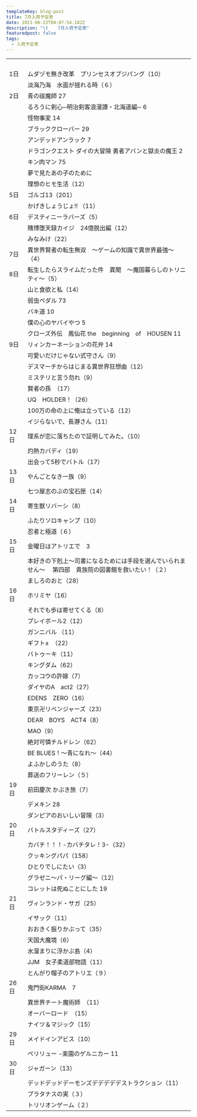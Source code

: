 ```yaml
---
templateKey: blog-post
title: 7月入荷予定表
date: 2021-06-22T00:07:54.182Z
description: "\t　  7月入荷予定表"
featuredpost: false
tags:
  - 入荷予定表
---
```

|                        |                                                      |
| ---------------------- | ---------------------------------------------------- |
| <!--StartFragment-->　　 | 　                                                    |
| 1日                     | ムダヅモ無き改革　プリンセスオブジパング（10）                             |
| 　                      | 淡海乃海　水面が揺れる時（６）                                      |
| 2日                     | 青の祓魔師 27                                             |
| 　                      | るろうに剣心─明治剣客浪漫譚・北海道編─ 6                               |
| 　                      | 怪物事変 14                                              |
| 　                      | ブラッククローバー 29                                         |
| 　                      | アンデッドアンラック 7                                         |
| 　                      | ドラゴンクエスト ダイの大冒険 勇者アバンと獄炎の魔王 2                        |
| 　                      | キン肉マン 75                                             |
| 　                      | 夢で見たあの子のために                                          |
| 　                      | 理想のヒモ生活（12）                                          |
| 5日                     | ゴルゴ13（201）                                           |
| 　                      | かげきしょうじょ!! （11）                                      |
| 6日                     | デスティニーラバーズ（5）                                        |
| 　                      | 賭博堕天録カイジ　24億脱出編（12）                                  |
| 　                      | みなみけ（22）                                             |
| 7日                     | 異世界賢者の転生無双　～ゲームの知識で異世界最強～（4）                         |
| 8日                     | 転生したらスライムだった件　異聞　～魔国暮らしのトリニティ～（5）                    |
| 　                      | 山と食欲と私（14）                                           |
| 　                      | 弱虫ペダル 73                                             |
| 　                      | バキ道 10                                               |
| 　                      | 僕の心のヤバイやつ 5                                          |
| 　                      | クローズ外伝　鳳仙花 the　beginning　of　HOUSEN 11                |
| 9日                     | リィンカーネーションの花弁 14                                     |
| 　                      | 可愛いだけじゃない式守さん（9）                                     |
| 　                      | デスマーチからはじまる異世界狂想曲（12）                                |
| 　                      | ミステリと言う勿れ（9）                                         |
| 　                      | 賢者の孫　（17）                                            |
| 　                      | UQ　HOLDER！（26）                                       |
| 　                      | 100万の命の上に俺は立っている（12）                                 |
| 　                      | イジらないで、長瀞さん（11）                                      |
| 12日                    | 理系が恋に落ちたので証明してみた。（10）                                |
| 　                      | 灼熱カバディ（19）                                           |
| 　                      | 出会って5秒でバトル（17）                                       |
| 13日                    | やんごとなき一族（9）                                          |
| 　                      | 七つ屋志のぶの宝石匣（14）                                       |
| 14日                    | 寄生獣リバーシ（8）                                           |
| 　                      | ふたりソロキャンプ（10）                                        |
| 　                      | 忍者と極道（６）                                             |
| 15日                    | 金曜日はアトリエで　3                                          |
| 　                      | 本好きの下剋上～司書になるためには手段を選んでいられません～　 第四部　貴族院の図書館を救いたい！（２） |
| 　                      | ましろのおと（28）                                           |
| 16日                    | ホリミヤ（16）                                             |
| 　                      | それでも歩は寄せてくる（8）                                       |
| 　                      | プレイボール2（12）                                          |
| 　                      | ガンニバル （11）                                           |
| 　                      | ギフト±　（22）                                            |
| 　                      | バトゥーキ（11）                                            |
| 　                      | キングダム（62）                                            |
| 　                      | カッコウの許嫁（7）                                           |
| 　                      | ダイヤのA　act2（27）                                       |
| 　                      | EDENS　ZERO（16）                                       |
| 　                      | 東京卍リベンジャーズ（23）                                       |
| 　                      | DEAR　BOYS　ACT4（8）                                    |
| 　                      | MAO（9）                                               |
| 　                      | 絶対可憐チルドレン（62）                                        |
| 　                      | BE BLUES！～青になれ～（44）                                  |
| 　                      | よふかしのうた（8）                                           |
| 　                      | 葬送のフリーレン（５）                                          |
| 19日                    | 前田慶次 かぶき旅（7）                                         |
| 　                      | デメキン 28                                              |
| 　                      | ダンピアのおいしい冒険（3）                                       |
| 20日                    | バトルスタディーズ（27）                                        |
| 　                      | カバチ！！！-カバチタレ！3-（32）                                  |
| 　                      | クッキングパパ（158）                                         |
| 　                      | ひとりでしにたい（3）                                          |
| 　                      | グラゼニ～パ・リーグ編～（12）                                     |
| 　                      | コレットは死ぬことにした 19                                      |
| 21日                    | ヴィンランド・サガ（25）                                        |
| 　                      | イサック（11）                                             |
| 　                      | おおきく振りかぶって（35）                                       |
| 　                      | 天国大魔境（6）                                             |
| 　                      | 水溜まりに浮かぶ島（4）                                         |
| 　                      | JJM　女子柔道部物語（11）                                      |
| 　                      | とんがり帽子のアトリエ（９）                                       |
| 26日                    | 鬼門街KARMA　7                                           |
| 　                      | 異世界チート魔術師　（11）                                       |
| 　                      | オーバーロード　（15）                                         |
| 　                      | ナイツ＆マジック（15）                                         |
| 29日                    | メイドインアビス（10）                                         |
| 　                      | ペリリュー -楽園のゲルニカー 11                                   |
| 30日                    | ジャガーン（13）                                            |
| 　                      | デッドデッドデーモンズデデデデデストラクション（11）                          |
| 　                      | プラタナスの実（３）                                           |
| 　                      | トリリオンゲーム（２）<!--EndFragment-->                        |